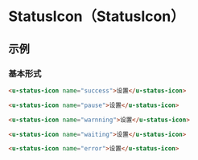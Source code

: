 # StatusIcon（StatusIcon）

## 示例
### 基本形式

``` html
<u-status-icon name="success">设置</u-status-icon>
```
``` html
<u-status-icon name="pause">设置</u-status-icon>
```
``` html
<u-status-icon name="warnning">设置</u-status-icon>
```
``` html
<u-status-icon name="waiting">设置</u-status-icon>
```
``` html
<u-status-icon name="error">设置</u-status-icon>
```
